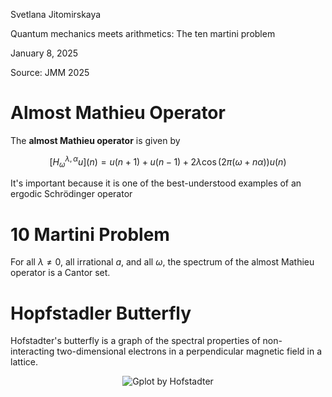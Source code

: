 <link href="../../whirlwind.css" rel="stylesheet">

<whirlheader>
    <p>Svetlana Jitomirskaya</p>
    <p>Quantum mechanics meets arithmetics: The ten martini problem</p>
    <p>January 8, 2025</p>
</whirlheader>

Source: JMM 2025

# Almost Mathieu Operator

<definition>

The **almost Mathieu operator** is given by 

$$
[H^{\lambda,\alpha}_\omega u](n) = u(n+1) + u(n-1) + 2 \lambda \cos(2\pi (\omega + n\alpha)) u(n) 
$$

</definition>

It's important because it is one of the best-understood examples of an ergodic Schrödinger operator

# 10 Martini Problem 

<problem>

For all $\lambda \neq 0$, all irrational $a$, and all $\omega$, the spectrum of the almost Mathieu operator is a Cantor set.

</problem>

# Hopfstadler Butterfly 

Hofstadter's butterfly is a graph of the spectral properties of non-interacting two-dimensional electrons in a perpendicular magnetic field in a lattice.

<p align="center">
  <img src="https://upload.wikimedia.org/wikipedia/commons/thumb/c/cf/Gplot_by_Hofstadter.jpg/220px-Gplot_by_Hofstadter.jpg" alt="Gplot by Hofstadter">
</p>



<!-- start typing here :) -->